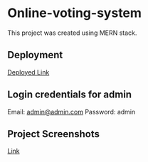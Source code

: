# Online-voting-system
This project was created using MERN stack.

## Deployment
[Deployed Link](https://onlinevotingsystem-8e90.onrender.com)

## Login credentials for admin
Email: admin@admin.com
Password: admin

## Project Screenshots
[Link](https://drive.google.com/drive/folders/1w_cD8EQGrqMnxlJbP9YQV483OzvoZuVG?usp=sharing)
